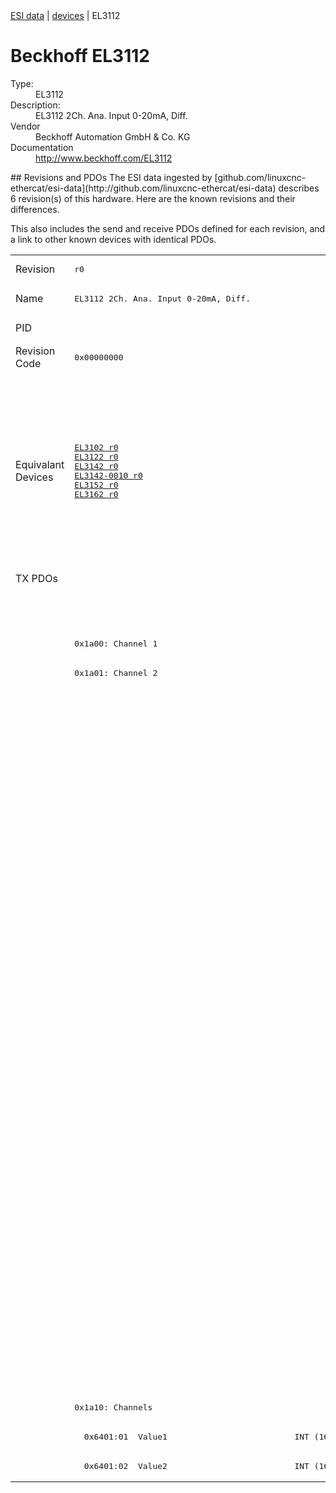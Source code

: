 <div class="nav"><a href="/esi-data">ESI data</a> | <a href="/esi-data/devices">devices</a> | EL3112</div>

#  Beckhoff EL3112

<dl>
  <dt>Type:</dt><dd>EL3112</dd>
  <dt>Description:</dt><dd>EL3112 2Ch. Ana. Input 0-20mA, Diff.</dd>
  <dt>Vendor</dt><dd>Beckhoff Automation GmbH & Co. KG</dd>
  <dt>Documentation</dt><dd><a href="http://www.beckhoff.com/EL3112">http://www.beckhoff.com/EL3112</a></dd>
</dl>
## Revisions and PDOs
The ESI data ingested by [github.com/linuxcnc-ethercat/esi-data](http://github.com/linuxcnc-ethercat/esi-data) describes 6 revision(s) of this hardware.  Here are the known revisions and their differences.

This also includes the send and receive PDOs defined for each revision, and a link to other known devices with identical PDOs.

<table>
<tr >
<td class="first">Revision</td>
<td ><pre>r0</pre></td>
<td ><pre>r16</pre></td>
<td ><pre>r17</pre></td>
<td ><pre>r18</pre></td>
<td ><pre>r19</pre></td>
<td ><pre>r9995</pre></td>
</tr>
<tr >
<td class="first">Name</td>
<td ><pre>EL3112 2Ch. Ana. Input 0-20mA, Diff.</pre></td>
<td  colspan=4 align="center"><pre>EL3112 2Ch. Ana Input 0-20mA, Diff.</pre></td>
<td ><pre>EL3112 2Ch. Ana. Input 0-20mA, DIFF</pre></td>
</tr>
<tr >
<td class="first">PID</td>
<td  colspan=6 align="center"><pre>0x0c283052</pre></td>
</tr>
<tr >
<td class="first">Revision Code</td>
<td ><pre>0x00000000</pre></td>
<td ><pre>0x00100000</pre></td>
<td ><pre>0x00110000</pre></td>
<td ><pre>0x00120000</pre></td>
<td ><pre>0x00130000</pre></td>
<td ><pre>0x270b0000</pre></td>
</tr>
<tr >
<td class="first">Equivalant Devices</td>
<td ><pre><a href="EL3102">EL3102 r0</a><br/><a href="EL3122">EL3122 r0</a><br/><a href="EL3142">EL3142 r0</a><br/><a href="EL3142-0010">EL3142-0010 r0</a><br/><a href="EL3152">EL3152 r0</a><br/><a href="EL3162">EL3162 r0</a></pre></td>
<td  colspan=3 align="center"><pre><a href="EL3102">EL3102 r16</a><br/><a href="EL3102">EL3102 r17</a><br/><a href="EL3102">EL3102 r18</a><br/><a href="EL3122">EL3122 r16</a><br/><a href="EL3122">EL3122 r17</a><br/><a href="EL3122">EL3122 r18</a><br/><a href="EL3142">EL3142 r16</a><br/><a href="EL3142">EL3142 r17</a><br/><a href="EL3142">EL3142 r18</a><br/><a href="EL3142-0010">EL3142-0010 r16</a><br/><a href="EL3142-0010">EL3142-0010 r17</a><br/><a href="EL3142-0010">EL3142-0010 r18</a><br/><a href="EL3142-0010">EL3142-0010 r19</a><br/><a href="EL3152">EL3152 r16</a><br/><a href="EL3152">EL3152 r17</a><br/><a href="EL3152">EL3152 r18</a><br/><a href="EL3162">EL3162 r16</a><br/><a href="EL3162">EL3162 r17</a><br/><a href="EL3162">EL3162 r18</a></pre></td>
<td ><pre><a href="EL3112-0011">EL3112-0011 r16</a><br/><a href="EL3122">EL3122 r19</a><br/><a href="EL3142">EL3142 r19</a><br/><a href="EL3142-0010">EL3142-0010 r20</a><br/><a href="EL3142-0010">EL3142-0010 r21</a><br/><a href="EL3152">EL3152 r19</a><br/><a href="EL3162">EL3162 r19</a></pre></td>
<td ><pre><a href="EL3122">EL3122 r9995</a><br/><a href="EL3142">EL3142 r9995</a><br/><a href="EL3142">EL3142 r9996</a></pre></td>
</tr>
<tr class="txpdo pdosection">
<td class="first" rowspan=31 valign=top>TX PDOs</td>
<td colspan=5 align="left"></td>
<td><pre>: </pre></td>
<td></td>
</tr>
<tr class="txpdo pdosection">
<td  colspan=5 align="left"></td>
<td ><pre>: </pre></td>
</tr>
<tr class="txpdo pdosection">
<td  colspan=5 align="left"><pre>0x1a00: Channel 1</pre></td>
<td ></td>
</tr>
<tr class="txpdo pdosection">
<td  colspan=5 align="left"><pre>0x1a01: Channel 2</pre></td>
<td ></td>
</tr>
<tr class="txpdo pdosection">
<td ></td>
<td  colspan=4 align="left"><pre>0x1a02: AI Standard Channel 1</pre></td>
<td ></td>
</tr>
<tr class="txpdo">
<td ></td>
<td  colspan=4 align="left"><pre>  0x6000:01  Status__Underrange              BOOL</pre></td>
<td ></td>
</tr>
<tr class="txpdo">
<td ></td>
<td  colspan=4 align="left"><pre>  0x6000:02  Status__Overrange               BOOL</pre></td>
<td ></td>
</tr>
<tr class="txpdo">
<td ></td>
<td  colspan=4 align="left"><pre>  0x6000:03  Status__Limit 1                 BIT2 (2 bits)</pre></td>
<td ></td>
</tr>
<tr class="txpdo">
<td ></td>
<td  colspan=4 align="left"><pre>  0x6000:05  Status__Limit 2                 BIT2 (2 bits)</pre></td>
<td ></td>
</tr>
<tr class="txpdo">
<td ></td>
<td  colspan=4 align="left"><pre>  0x6000:07  Status__Error                   BOOL</pre></td>
<td ></td>
</tr>
<tr class="txpdo">
<td  colspan=4 align="left"></td>
<td ><pre>  0x6000:0e  Status__Sync error              BOOL</pre></td>
<td ></td>
</tr>
<tr class="txpdo">
<td  colspan=4 align="left"></td>
<td ><pre>  0x6000:0f  Status__TxPDO State             BOOL</pre></td>
<td ></td>
</tr>
<tr class="txpdo">
<td  colspan=4 align="left"></td>
<td ><pre>  0x6000:10  Status__TxPDO Toggle            BOOL</pre></td>
<td ></td>
</tr>
<tr class="txpdo">
<td ></td>
<td  colspan=4 align="left"><pre>  0x6000:11  Value                           INT (16 bits)</pre></td>
<td ></td>
</tr>
<tr class="txpdo pdosection">
<td ></td>
<td  colspan=4 align="left"><pre>0x1a03: AI Compact Channel 1</pre></td>
<td ></td>
</tr>
<tr class="txpdo">
<td ></td>
<td  colspan=4 align="left"><pre>  0x6000:11  Value                           INT (16 bits)</pre></td>
<td ></td>
</tr>
<tr class="txpdo pdosection">
<td ></td>
<td  colspan=4 align="left"><pre>0x1a04: AI Standard Channel 2</pre></td>
<td ></td>
</tr>
<tr class="txpdo">
<td ></td>
<td  colspan=4 align="left"><pre>  0x6010:01  Status__Underrange              BOOL</pre></td>
<td ></td>
</tr>
<tr class="txpdo">
<td ></td>
<td  colspan=4 align="left"><pre>  0x6010:02  Status__Overrange               BOOL</pre></td>
<td ></td>
</tr>
<tr class="txpdo">
<td ></td>
<td  colspan=4 align="left"><pre>  0x6010:03  Status__Limit 1                 BIT2 (2 bits)</pre></td>
<td ></td>
</tr>
<tr class="txpdo">
<td ></td>
<td  colspan=4 align="left"><pre>  0x6010:05  Status__Limit 2                 BIT2 (2 bits)</pre></td>
<td ></td>
</tr>
<tr class="txpdo">
<td ></td>
<td  colspan=4 align="left"><pre>  0x6010:07  Status__Error                   BOOL</pre></td>
<td ></td>
</tr>
<tr class="txpdo">
<td  colspan=4 align="left"></td>
<td ><pre>  0x6010:0e  Status__Sync error              BOOL</pre></td>
<td ></td>
</tr>
<tr class="txpdo">
<td  colspan=4 align="left"></td>
<td ><pre>  0x6010:0f  Status__TxPDO State             BOOL</pre></td>
<td ></td>
</tr>
<tr class="txpdo">
<td  colspan=4 align="left"></td>
<td ><pre>  0x6010:10  Status__TxPDO Toggle            BOOL</pre></td>
<td ></td>
</tr>
<tr class="txpdo">
<td ></td>
<td  colspan=4 align="left"><pre>  0x6010:11  Value                           INT (16 bits)</pre></td>
<td ></td>
</tr>
<tr class="txpdo pdosection">
<td ></td>
<td  colspan=4 align="left"><pre>0x1a05: AI Compact Channel 2</pre></td>
<td ></td>
</tr>
<tr class="txpdo">
<td ></td>
<td  colspan=4 align="left"><pre>  0x6010:11  Value                           INT (16 bits)</pre></td>
<td ></td>
</tr>
<tr class="txpdo pdosection">
<td  colspan=5 align="left"><pre>0x1a10: Channels</pre></td>
<td ></td>
</tr>
<tr class="txpdo">
<td ><pre>  0x6401:01  Value1                          INT (16 bits)</pre></td>
<td  colspan=3 align="left"><pre>  0x6401:01  Channel 1                       INT (16 bits)</pre></td>
<td  colspan=2 align="left"></td>
</tr>
<tr class="txpdo">
<td ><pre>  0x6401:02  Value2                          INT (16 bits)</pre></td>
<td  colspan=3 align="left"><pre>  0x6401:02  Channel 2                       INT (16 bits)</pre></td>
<td  colspan=2 align="left"></td>
</tr>
</table>
